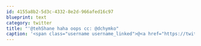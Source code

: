 ```yaml
---
id: 4155a8b2-5d3c-4332-8e2d-966afed16c97
blueprint: text
category: twitter
title: "'@tehShane haha oops cc: @dchymko"
caption: '<span class="username username_linked">@<a href="https://twitter.com/tehShane" title="Shane Lawrence">tehShane</a></span> haha oops cc: <span class="username username_linked">@<a href="https://twitter.com/dchymko" title="Daryl Chymko">dchymko</a></span>'
---
```

